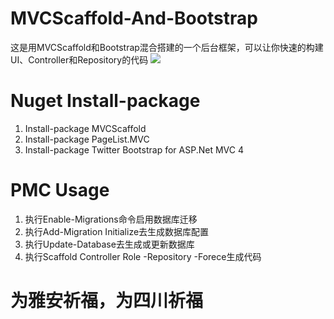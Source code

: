 MVCScaffold-And-Bootstrap
=========================

这是用MVCScaffold和Bootstrap混合搭建的一个后台框架，可以让你快速的构建UI、Controller和Repository的代码
<img src="http://pic.yupoo.com/leeolevis/CO7htGX2/medish.jpg"></img>

# Nuget Install-package #
<ol>
<li>Install-package MVCScaffold</li>
<li>Install-package PageList.MVC</li>
<li>Install-package Twitter Bootstrap for ASP.Net MVC 4</li>
</ol>

# PMC Usage #

<ol>
<li>执行Enable-Migrations命令启用数据库迁移</li>
<li>执行Add-Migration Initialize去生成数据库配置</li>
<li>执行Update-Database去生成或更新数据库</li>
<li>执行Scaffold Controller Role -Repository -Forece生成代码</li>
</ol>

# 为雅安祈福，为四川祈福 #
